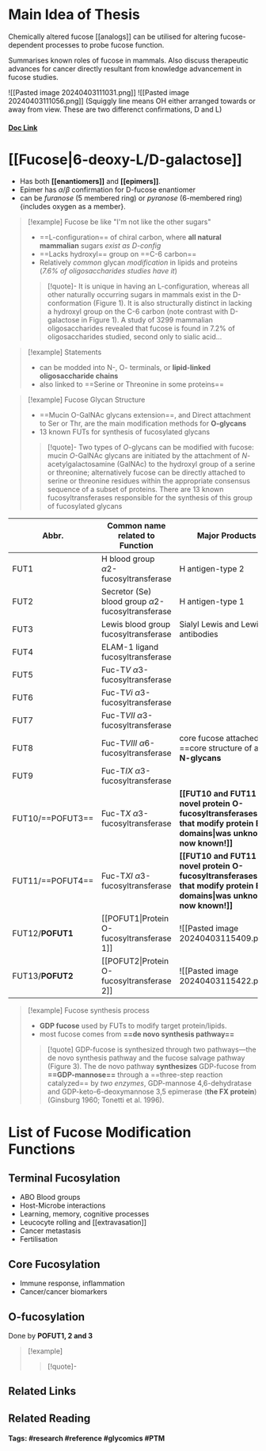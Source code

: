 # Main Idea of Thesis

Chemically altered fucose [[analogs]] can be utilised for altering fucose-dependent processes to probe fucose function.

Summarises known roles of fucose in mammals. Also discuss therapeutic advances for cancer directly resultant from knowledge advancement in fucose studies.

![[Pasted image 20240403111031.png]]
![[Pasted image 20240403111056.png]]
(Squiggly line means OH either arranged towards or away from view. These are two differenct confirmations, D and L)
#### [Doc Link](https://academic.oup.com/glycob/article/27/7/601/3738501)

# [[Fucose|6-deoxy-L/D-galactose]]

- Has both **[[enantiomers]]** and **[[epimers]]**.
- Epimer has $\alpha$/$\beta$ confirmation for D-fucose enantiomer
- can be *furanose* (5 membered ring) or *pyranose* (6-membered ring) {includes oxygen as a member}.

> [!example] Fucose be like "I'm not like the other sugars"
> - ==L-configuration== of chiral carbon, where **all natural mammalian** sugars *exist as D-config*
> - ==Lacks hydroxyl== group on ==C-6 carbon==
> - Relatively *common* glycan *modification* in lipids and proteins (*7.6% of oligosaccharides studies have it*)
> 
> >[!quote]-
> >It is unique in having an L-configuration, whereas all other naturally occurring sugars in mammals exist in the D-conformation (Figure 1). It is also structurally distinct in lacking a hydroxyl group on the C-6 carbon (note contrast with D-galactose in Figure 1). A study of 3299 mammalian oligosaccharides revealed that fucose is found in 7.2% of oligosaccharides studied, second only to sialic acid...

> [!example] Statements
> - can be modded into N-, O- terminals, or **lipid-linked oligosaccharide chains**
> - also linked to ==Serine or Threonine in some proteins==

> [!example] Fucose Glycan Structure
> - ==Mucin O-GalNAc glycans extension==, and Direct attachment to Ser or Thr, are the main modification methods for **O-glycans**
> - 13 known FUTs for synthesis of fucosylated glycans
> 
> >[!quote]-
> >Two types of _O_-glycans can be modified with fucose: mucin _O_-GalNAc glycans are initiated by the attachment of _N_-acetylgalactosamine (GalNAc) to the hydroxyl group of a serine or threonine; alternatively fucose can be directly attached to serine or threonine residues within the appropriate consensus sequence of a subset of proteins. There are 13 known fucosyltransferases responsible for the synthesis of this group of fucosylated glycans


| Abbr.            | Common name related to Function                        | Major Products                                                                                                           |
| ---------------- | ------------------------------------------------------ | ------------------------------------------------------------------------------------------------------------------------ |
| FUT1             | H blood group $\alpha2$-fucosyltransferase             | H antigen-type 2                                                                                                         |
| FUT2             | Secretor (Se) blood group $\alpha2$-fucosyltransferase | H antigen-type 1                                                                                                         |
| FUT3             | Lewis blood group fucosyltransferase                   | Sialyl Lewis and Lewis antibodies                                                                                        |
| FUT4             | ELAM-1 ligand fucosyltransferase                       |                                                                                                                          |
| FUT5             | Fuc-T*V* $\alpha3$-fucosyltransferase                  |                                                                                                                          |
| FUT6             | Fuc-T*Vi* $\alpha3$-fucosyltransferase                 |                                                                                                                          |
| FUT7             | Fuc-T*VII* $\alpha3$-fucosyltransferase                |                                                                                                                          |
| FUT8             | Fuc-T*VIII* $\alpha6$-fucosyltransferase               | core fucose attached to ==core structure of all== **N-glycans**                                                          |
| FUT9             | Fuc-T*IX* $\alpha3$-fucosyltransferase                 |                                                                                                                          |
| FUT10/==POFUT3== | Fuc-T*X* $\alpha3$-fucosyltransferase                  | **[[FUT10 and FUT11 are novel protein O-fucosyltransferases that modify protein EMI domains\|was unknown, now known!]]** |
| FUT11/==POFUT4== | Fuc-T*XI* $\alpha3$-fucosyltransferase                 | **[[FUT10 and FUT11 are novel protein O-fucosyltransferases that modify protein EMI domains\|was unknown, now known!]]** |
| FUT12/**POFUT1** | [[POFUT1\|Protein O-fucosyltransferase 1]]             | ![[Pasted image 20240403115409.png]]                                                                                     |
| FUT13/**POFUT2** | [[POFUT2\|Protein O-fucosyltransferase 2]]             | ![[Pasted image 20240403115422.png]]                                                                                     |


> [!example] Fucose synthesis process
> - **GDP fucose** used by FUTs to modify target protein/lipids.
> - most fucose comes from **==de novo synthesis pathway==**
> 
> > [!quote] 
> > GDP-fucose is synthesized through two pathways—the de novo synthesis pathway and the fucose salvage pathway (Figure 3). The de novo pathway **synthesizes** GDP-fucose from **==GDP-mannose==** through a ==three-step reaction catalyzed== by *two enzymes*, GDP-mannose 4,6-dehydratase and GDP-keto-6-deoxymannose 3,5 epimerase (**the FX protein**) (Ginsburg 1960; Tonetti et al. 1996).

# List of Fucose Modification Functions 
## Terminal Fucosylation
- ABO Blood groups
- Host-Microbe interactions
- Learning, memory, cognitive processes
- Leucocyte rolling and [[extravasation]]
- Cancer metastasis
- Fertilisation

## Core Fucosylation
- Immune response, inflammation
- Cancer/cancer biomarkers
## O-fucosylation
Done by **POFUT1, 2 and 3**
> [!example] 
> 
> >[!quote]-


## Related Links

## Related Reading



#### Tags: #research #reference #glycomics #PTM 